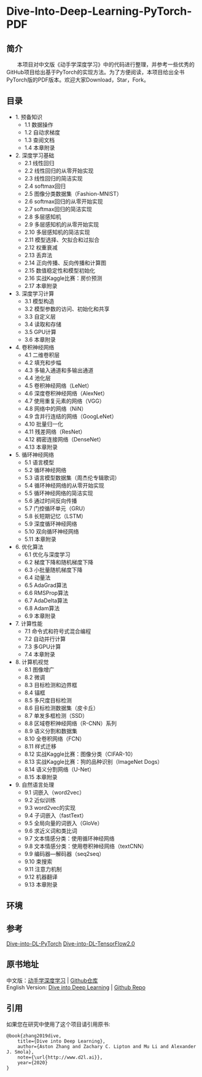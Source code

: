 # Dive-Into-Deep-Learning-PyTorch-PDF
## 简介
&emsp;&emsp;本项目对中文版《动手学深度学习》中的代码进行整理，并参考一些优秀的GitHub项目给出基于PyTorch的实现方法。为了方便阅读，本项目给出全书PyTorch版的PDF版本。欢迎大家Download，Star，Fork。

## 目录
* 1\. 预备知识
   * 1.1 数据操作
   * 1.2 自动求梯度
   * 1.3 查阅文档
   * 1.4 本章附录
* 2\. 深度学习基础
   * 2.1 线性回归
   * 2.2 线性回归的从零开始实现
   * 2.3 线性回归的简洁实现
   * 2.4 softmax回归
   * 2.5 图像分类数据集（Fashion-MNIST）
   * 2.6 softmax回归的从零开始实现
   * 2.7 softmax回归的简洁实现
   * 2.8 多层感知机
   * 2.9 多层感知机的从零开始实现
   * 2.10 多层感知机的简洁实现
   * 2.11 模型选择、欠拟合和过拟合
   * 2.12 权重衰减
   * 2.13 丢弃法
   * 2.14 正向传播、反向传播和计算图
   * 2.15 数值稳定性和模型初始化
   * 2.16 实战Kaggle比赛：房价预测
   * 2.17 本章附录
* 3\. 深度学习计算
   * 3.1 模型构造
   * 3.2 模型参数的访问、初始化和共享
   * 3.3 自定义层
   * 3.4 读取和存储
   * 3.5 GPU计算
   * 3.6 本章附录
* 4\. 卷积神经网络
   * 4.1 二维卷积层
   * 4.2 填充和步幅
   * 4.3 多输入通道和多输出通道
   * 4.4 池化层
   * 4.5 卷积神经网络（LeNet）
   * 4.6 深度卷积神经网络（AlexNet）
   * 4.7 使用重复元素的网络（VGG）
   * 4.8 网络中的网络（NiN）
   * 4.9 含并行连结的网络（GoogLeNet）
   * 4.10 批量归一化
   * 4.11 残差网络（ResNet）
   * 4.12 稠密连接网络（DenseNet）
   * 4.13 本章附录
* 5\. 循环神经网络
   * 5.1 语言模型
   * 5.2 循环神经网络
   * 5.3 语言模型数据集（周杰伦专辑歌词）
   * 5.4 循环神经网络的从零开始实现
   * 5.5 循环神经网络的简洁实现
   * 5.6 通过时间反向传播
   * 5.7 门控循环单元（GRU）
   * 5.8 长短期记忆（LSTM）
   * 5.9 深度循环神经网络
   * 5.10 双向循环神经网络
   * 5.11 本章附录
* 6\. 优化算法
   * 6.1 优化与深度学习
   * 6.2 梯度下降和随机梯度下降
   * 6.3 小批量随机梯度下降
   * 6.4 动量法
   * 6.5 AdaGrad算法
   * 6.6 RMSProp算法
   * 6.7 AdaDelta算法
   * 6.8 Adam算法
   * 6.9 本章附录
* 7\. 计算性能
   * 7.1 命令式和符号式混合编程
   * 7.2 自动并行计算
   * 7.3 多GPU计算
   * 7.4 本章附录
* 8\. 计算机视觉
   * 8.1 图像增广
   * 8.2 微调
   * 8.3 目标检测和边界框
   * 8.4 锚框
   * 8.5 多尺度目标检测
   * 8.6 目标检测数据集（皮卡丘）
   * 8.7 单发多框检测（SSD）
   * 8.8 区域卷积神经网络（R-CNN）系列
   * 8.9 语义分割和数据集
   * 8.10 全卷积网络（FCN）
   * 8.11 样式迁移
   * 8.12 实战Kaggle比赛：图像分类（CIFAR-10）
   * 8.13 实战Kaggle比赛：狗的品种识别（ImageNet Dogs）
   * 8.14 语义分割网络（U-Net）
   * 8.15 本章附录
* 9\. 自然语言处理
   * 9.1 词嵌入（word2vec）
   * 9.2 近似训练
   * 9.3 word2vec的实现
   * 9.4 子词嵌入（fastText）
   * 9.5 全局向量的词嵌入（GloVe）
   * 9.6 求近义词和类比词
   * 9.7 文本情感分类：使用循环神经网络
   * 9.8 文本情感分类：使用卷积神经网络（textCNN）
   * 9.9 编码器—解码器（seq2seq）
   * 9.10 束搜索
   * 9.11 注意力机制
   * 9.12 机器翻译
   * 9.13 本章附录
## 环境


## 参考
[Dive-into-DL-PyTorch](https://github.com/ShusenTang/Dive-into-DL-PyTorch)
[Dive-into-DL-TensorFlow2.0](https://github.com/TrickyGo/Dive-into-DL-TensorFlow2.0)

## 原书地址
中文版：[动手学深度学习](https://zh.d2l.ai/) | [Github仓库](https://github.com/d2l-ai/d2l-zh)       
English Version: [Dive into Deep Learning](https://d2l.ai/) | [Github Repo](https://github.com/d2l-ai/d2l-en)

## 引用
如果您在研究中使用了这个项目请引用原书:
```
@book{zhang2019dive,
    title={Dive into Deep Learning},
    author={Aston Zhang and Zachary C. Lipton and Mu Li and Alexander J. Smola},
    note={\url{http://www.d2l.ai}},
    year={2020}
}
```
